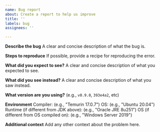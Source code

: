```yaml
---
name: Bug report
about: Create a report to help us improve
title: ''
labels: bug
assignees: ''

---
```


**Describe the bug**
A clear and concise description of what the bug is.

**Steps to reproduce**
If possible, provide a recipe for reproducing the error.

**What did you expect to see?**
A clear and concise description of what you expected to see.

**What did you see instead?**
A clear and concise description of what you saw instead.

**What version are you using?**
(e.g., `v0.9.0`, `393e4a2`, etc)

**Environment**
Compiler: (e.g., "Temurin 17.0.7")
OS: (e.g., "Ubuntu 20.04")
Runtime (if different from JDK above): (e.g., "Oracle JRE 8u251")
OS (if different from OS compiled on): (e.g., "Windows Server 2019")

**Additional context**
Add any other context about the problem here.
